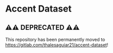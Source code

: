 # Accent Dataset

## :warning::warning: DEPRECATED :warning::warning:
This repository has been permanently moved to https://gitlab.com/thalesaguiar21/accent-dataset!
